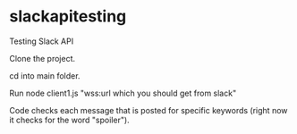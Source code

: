 # slackapitesting
Testing Slack API 

Clone the project. 

cd into main folder. 

Run node client1.js "wss:url which you should get from slack"

Code checks each message that is posted for specific keywords (right now it checks for the word "spoiler"). 
